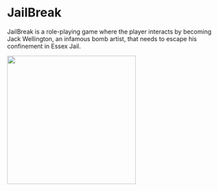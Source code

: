 <h1> JailBreak </h1>
<p> JailBreak is a role-playing game where the player interacts by becoming Jack Wellington, an infamous bomb artist, that needs to escape his confinement in Essex Jail.</p>
<img src "https://raw.githubusercontent.com/favicon.ico" width= "300" height= "300">
